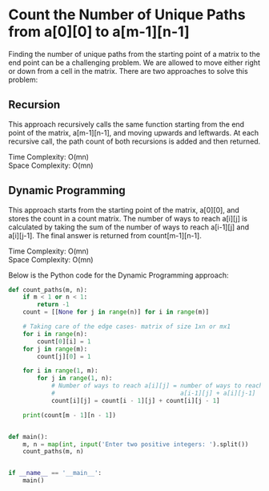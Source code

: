 
# Count the Number of Unique Paths from a[0][0] to a[m-1][n-1]

Finding the number of unique paths from the starting point of a matrix to the end point can be a challenging problem. We are allowed to move either right or down from a cell in the matrix. There are two approaches to solve this problem:

## Recursion

This approach recursively calls the same function starting from the end point of the matrix, a[m-1][n-1], and moving upwards and leftwards. At each recursive call, the path count of both recursions is added and then returned.

Time Complexity: O(mn)  
Space Complexity: O(mn)

## Dynamic Programming

This approach starts from the starting point of the matrix, a[0][0], and stores the count in a count matrix. The number of ways to reach a[i][j] is calculated by taking the sum of the number of ways to reach a[i-1][j] and a[i][j-1]. The final answer is returned from count[m-1][n-1].

Time Complexity: O(mn)  
Space Complexity: O(mn)

Below is the Python code for the Dynamic Programming approach:

```python
def count_paths(m, n):
    if m < 1 or n < 1:
        return -1
    count = [[None for j in range(n)] for i in range(m)]

    # Taking care of the edge cases- matrix of size 1xn or mx1
    for i in range(n):
        count[0][i] = 1
    for j in range(m):
        count[j][0] = 1

    for i in range(1, m):
        for j in range(1, n):
            # Number of ways to reach a[i][j] = number of ways to reach
            #                                   a[i-1][j] + a[i][j-1]
            count[i][j] = count[i - 1][j] + count[i][j - 1]

    print(count[m - 1][n - 1])


def main():
    m, n = map(int, input('Enter two positive integers: ').split())
    count_paths(m, n)


if __name__ == '__main__':
    main()
```